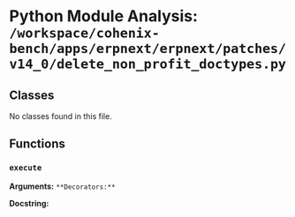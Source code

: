 # Python Module Analysis: `/workspace/cohenix-bench/apps/erpnext/erpnext/patches/v14_0/delete_non_profit_doctypes.py`

## Classes

No classes found in this file.


## Functions

### `execute`
**Arguments:** ``
**Decorators:** ``

**Docstring:**
```

```

